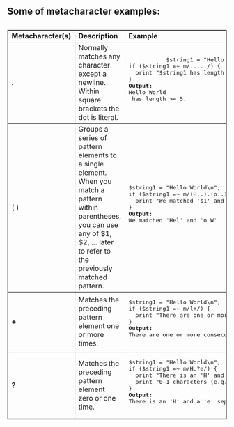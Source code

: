 
<h2>Some of metacharacter examples:<h2>

<table border=1>
    <tr>
        <td><b>Metacharacter(s)</b></td>
        <td><b>Description</b></td>
        <td><b>Example</b></td>
    </tr>
    <tr>
        <td><b>.</b></td>
        <td>Normally matches any character except a newline.
Within square brackets the dot is literal.</td>
        <td>
         <pre>
           $string1 = "Hello World\n";
if ($string1 =~ m/...../) {
  print "$string1 has length >= 5.\n";
}
<b>Output:</b>
Hello World
 has length >= 5.
        </pre>
        </td>
    </tr>
 <tr>
        <td>( )</td>
        <td>Groups a series of pattern elements to a single element.
When you match a pattern within parentheses, you can use any of $1, $2, … later to refer to the previously matched pattern.</td>
        <td>
         <pre>
$string1 = "Hello World\n";
if ($string1 =~ m/(H..).(o..)/) {
  print "We matched '$1' and '$2'.\n";
}
<b>Output:</b>
We matched 'Hel' and 'o W'.
        </pre>
        </td>
    </tr>
<tr>
        <td><b>+</b></td>
        <td>Matches the preceding pattern element one or more times.</td>
        <td>
         <pre>
$string1 = "Hello World\n";
if ($string1 =~ m/l+/) {
  print "There are one or more consecutive letter \"l\"'s in $string1.\n";
}
<b>Output:</b>
There are one or more consecutive letter "l"'s in Hello World.
        </pre>
        </td>
    </tr>
    <tr>
        <td><b>?</b></td>
        <td>Matches the preceding pattern element zero or one time.</td>
        <td>
         <pre>
$string1 = "Hello World\n";
if ($string1 =~ m/H.?e/) {
  print "There is an 'H' and a 'e' separated by ";
  print "0-1 characters (e.g., He Hue Hee).\n";
}
<b>Output:</b>
There is an 'H' and a 'e' separated by 0-1 characters (e.g., He Hue Hee).
        </pre>
        </td>
    </tr>
</table>
